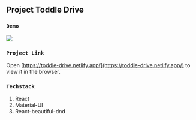 ## Project Toddle Drive

### `Demo`

![](project-demo.gif)

### `Project Link`

Open [https://toddle-drive.netlify.app/](https://toddle-drive.netlify.app/) to view it in the browser.

### `Techstack`

1. React
2. Material-UI
3. React-beautiful-dnd
